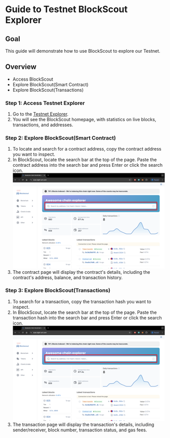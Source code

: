 # Guide to Testnet BlockScout Explorer

## Goal
This guide will demonstrate how to use BlockScout to explore our Testnet.

## Overview
- Access BlockScout
- Explore BlockScout(Smart Contract)
- Explore BlockScout(Transactions)

### Step 1: Access Testnet Explorer
1. Go to the [Testnet Explorer](https://scan.eight-art.com/).
2. You will see the BlockScout homepage, with statistics on live blocks, transactions, and addresses. 

### Step 2: Explore BlockScout(Smart Contract)
1. To locate and search for a contract address, copy the contract address you want to inspect.
2. In BlockScout, locate the search bar at the top of the page. Paste the contract address into the search bar and press Enter or click the search icon.![[image]](./imgs/blockscout_home.png)
3. The contract page will display the contract's details, including the contract's address, balance, and transaction history.

### Step 3: Explore BlockScout(Transactions)
1. To search for a transaction, copy the transaction hash you want to inspect.
2. In BlockScout, locate the search bar at the top of the page. Paste the transaction hash into the search bar and press Enter or click the search icon.![[image]](./imgs/blockscout_home.png)
3. The transaction page will display the transaction's details, including sender/receiver, block number, transaction status, and gas fees.